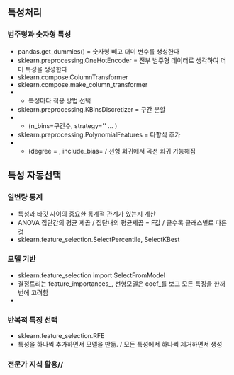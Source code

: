 ## 특성처리
### 범주형과 숫자형 특성
- pandas.get_dummies() = 숫자형 빼고 더미 변수를 생성한다
- sklearn.preprocessing.OneHotEncoder = 전부 범주형 데이터로 생각하여 더미 특성을 생성한다
- sklearn.compose.ColumnTransformer
- sklearn.compose.make_column_transformer
- - 특성마다 적용 방법 선택
- sklearn.preprocessing.KBinsDiscretizer = 구간 분할
- - (n_bins=구간수, strategy='' ... )
- sklearn.preprocessing.PolynomialFeatures = 다항식 추가
- - (degree = , include_bias= / 선형 회귀에서 곡선 회귀 가능해짐


## 특성 자동선택
### 일변량 통계
- 특성과 타깃 사이의 중요한 통계적 관계가 있는지 계산
- ANOVA 집단간의 평균 제곱 / 집단내의 평균제곱 = F값 / 클수록 클래스별로 다른 것
- sklearn.feature_selection.SelectPercentile, SelectKBest

### 모델 기반
- sklearn.feature_selection  import SelectFromModel 
- 결정트리는 feature_importances_, 선형모델은 coef_를 보고 모든 특징을 한꺼번에 고려함
- 
### 반복적 특징 선택
- sklearn.feature_selection.RFE
- 특성을 하나씩 추가하면서 모델을 만듦. / 모든 특성에서 하나씩 제거하면서 생성

### 전문가 지식 활용//



